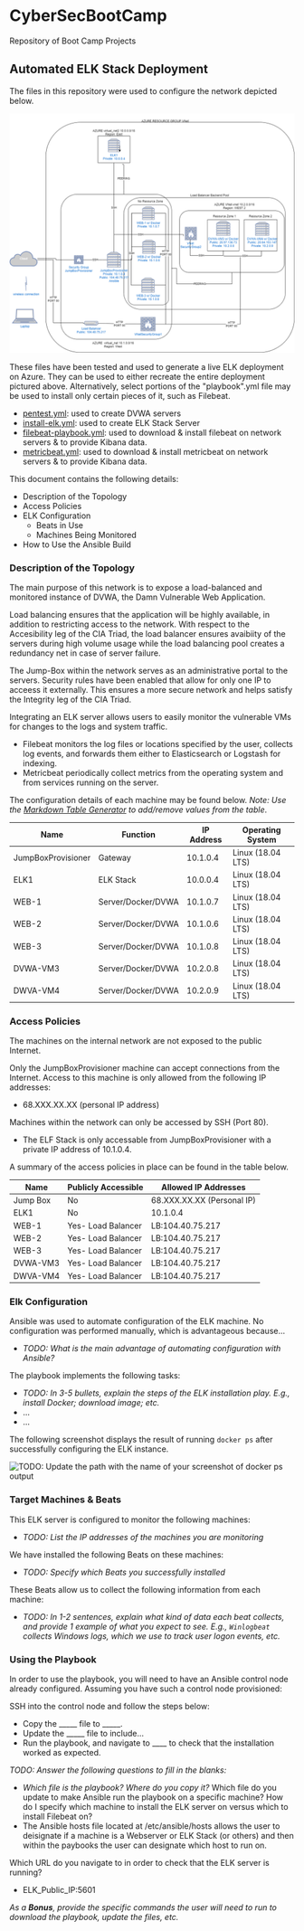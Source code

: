 # CyberSecBootCamp
Repository of Boot Camp Projects

## Automated ELK Stack Deployment

The files in this repository were used to configure the network depicted below.

![](https://github.com/Scott-Rasmussen/CyberSecBootCamp/blob/main/diagrams/AZURE_Cloud_Updated.png)

These files have been tested and used to generate a live ELK deployment on Azure. They can be used to either recreate the entire deployment pictured above. Alternatively, select portions of the "playbook".yml file may be used to install only certain pieces of it, such as Filebeat.

* [pentest.yml](ansible/pentest.yml): used to create DVWA servers
* [install-elk.yml](ansible/install-elk.yml): used to create ELK Stack Server
* [filebeat-playbook.yml](ansible/filebeat-playbook.yml): used to download & install filebeat on network servers & to provide Kibana data.
* [metricbeat.yml](ansible/metricbeat.yml): used to download & install metricbeat on network servers & to provide Kibana data.

This document contains the following details:
- Description of the Topology
- Access Policies
- ELK Configuration
  - Beats in Use
  - Machines Being Monitored
- How to Use the Ansible Build


### Description of the Topology

The main purpose of this network is to expose a load-balanced and monitored instance of DVWA, the Damn Vulnerable Web Application.

Load balancing ensures that the application will be highly available, in addition to restricting access to the network.
With respect to the Accesibility leg of the CIA Triad, the load balancer ensures avaibiity of the servers during high volume usage
while the load balancing pool creates a redundancy net in case of server failure.  

The Jump-Box within the network serves as an administrative portal to the servers.  Security rules have been enabled that allow for
only one IP to acceess it externally.  This ensures a more secure network and helps satisfy the Integrity leg of the CIA Triad.  

Integrating an ELK server allows users to easily monitor the vulnerable VMs for changes to the logs and system traffic.
- Filebeat monitors the log files or locations specified by the user, collects log events, and forwards them either to Elasticsearch 
  or Logstash for indexing.
- Metricbeat periodically collect metrics from the operating system and from services running on the server.

The configuration details of each machine may be found below.
_Note: Use the [Markdown Table Generator](http://www.tablesgenerator.com/markdown_tables) to add/remove values from the table_.

| Name                | Function          | IP Address | Operating System |
|---------------------|-------------------|------------|------------------|
| JumpBoxProvisioner  | Gateway           | 10.1.0.4   | Linux (18.04 LTS)|
| ELK1                | ELK Stack         | 10.0.0.4   | Linux (18.04 LTS)|
| WEB-1               | Server/Docker/DVWA| 10.1.0.7   | Linux (18.04 LTS)|
| WEB-2               | Server/Docker/DVWA| 10.1.0.6   | Linux (18.04 LTS)|
| WEB-3               | Server/Docker/DVWA| 10.1.0.8   | Linux (18.04 LTS)|     
| DVWA-VM3            | Server/Docker/DVWA| 10.2.0.8   | Linux (18.04 LTS)|
| DWVA-VM4            | Server/Docker/DVWA| 10.2.0.9   | Linux (18.04 LTS)|


### Access Policies

The machines on the internal network are not exposed to the public Internet. 

Only the JumpBoxProvisioner machine can accept connections from the Internet. Access to this machine is only allowed from the following IP addresses:
- 68.XXX.XX.XX (personal IP address)

Machines within the network can only be accessed by SSH (Port 80).
- The ELF Stack is only accessable from JumpBoxProvisioner with a private IP address of 10.1.0.4.

A summary of the access policies in place can be found in the table below.

| Name     | Publicly Accessible | Allowed IP Addresses      |
|----------|---------------------|---------------------------|
| Jump Box | No                  | 68.XXX.XX.XX (Personal IP)|
|  ELK1    | No                  | 10.1.0.4                  |
| WEB-1    | Yes- Load Balancer  | LB:104.40.75.217          |
| WEB-2    | Yes- Load Balancer  | LB:104.40.75.217          | 
| WEB-3    | Yes- Load Balancer  | LB:104.40.75.217          |     
| DVWA-VM3 | Yes- Load Balancer  | LB:104.40.75.217          |
| DWVA-VM4 | Yes- Load Balancer  | LB:104.40.75.217          |         

### Elk Configuration

Ansible was used to automate configuration of the ELK machine. No configuration was performed manually, which is advantageous because...
- _TODO: What is the main advantage of automating configuration with Ansible?_

The playbook implements the following tasks:
- _TODO: In 3-5 bullets, explain the steps of the ELK installation play. E.g., install Docker; download image; etc._
- ...
- ...

The following screenshot displays the result of running `docker ps` after successfully configuring the ELK instance.

![TODO: Update the path with the name of your screenshot of docker ps output](Images/docker_ps_output.png)

### Target Machines & Beats
This ELK server is configured to monitor the following machines:
- _TODO: List the IP addresses of the machines you are monitoring_

We have installed the following Beats on these machines:
- _TODO: Specify which Beats you successfully installed_

These Beats allow us to collect the following information from each machine:
- _TODO: In 1-2 sentences, explain what kind of data each beat collects, and provide 1 example of what you expect to see. E.g., `Winlogbeat` collects Windows logs, which we use to track user logon events, etc._

### Using the Playbook
In order to use the playbook, you will need to have an Ansible control node already configured. Assuming you have such a control node provisioned: 

SSH into the control node and follow the steps below:
- Copy the _____ file to _____.
- Update the _____ file to include...
- Run the playbook, and navigate to ____ to check that the installation worked as expected.

_TODO: Answer the following questions to fill in the blanks:_
- _Which file is the playbook? Where do you copy it?_
Which file do you update to make Ansible run the playbook on a specific machine? How do I specify which machine to install the ELK server on versus which to install Filebeat on?
- The Ansible hosts file located at /etc/ansible/hosts allows the user to deisignate if a machine is a Webserver or ELK Stack (or others) and then within the paybooks the user can designate which host to run on.


Which URL do you navigate to in order to check that the ELK server is running?
- ELK_Public_IP:5601

_As a **Bonus**, provide the specific commands the user will need to run to download the playbook, update the files, etc._

